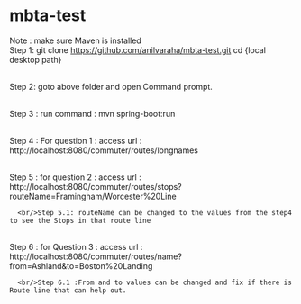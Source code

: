 # mbta-test
Note : make sure Maven is installed
<br/>Step 1:  git clone https://github.com/anilvaraha/mbta-test.git cd {local desktop path}

<br/>Step 2: goto above folder and open Command prompt.

<br/>Step 3 : run command : mvn spring-boot:run

<br/>Step 4 : For question 1 : access url : http://localhost:8080/commuter/routes/longnames

<br/>Step 5 : for question 2 : access url : http://localhost:8080/commuter/routes/stops?routeName=Framingham/Worcester%20Line
  
      <br/>Step 5.1: routeName can be changed to the values from the step4 to see the Stops in that route line

<br/>Step 6 : for Question 3 : access url : http://localhost:8080/commuter/routes/name?from=Ashland&to=Boston%20Landing  
  
      <br/>Step 6.1 :From and to values can be changed and fix if there is Route line that can help out.
